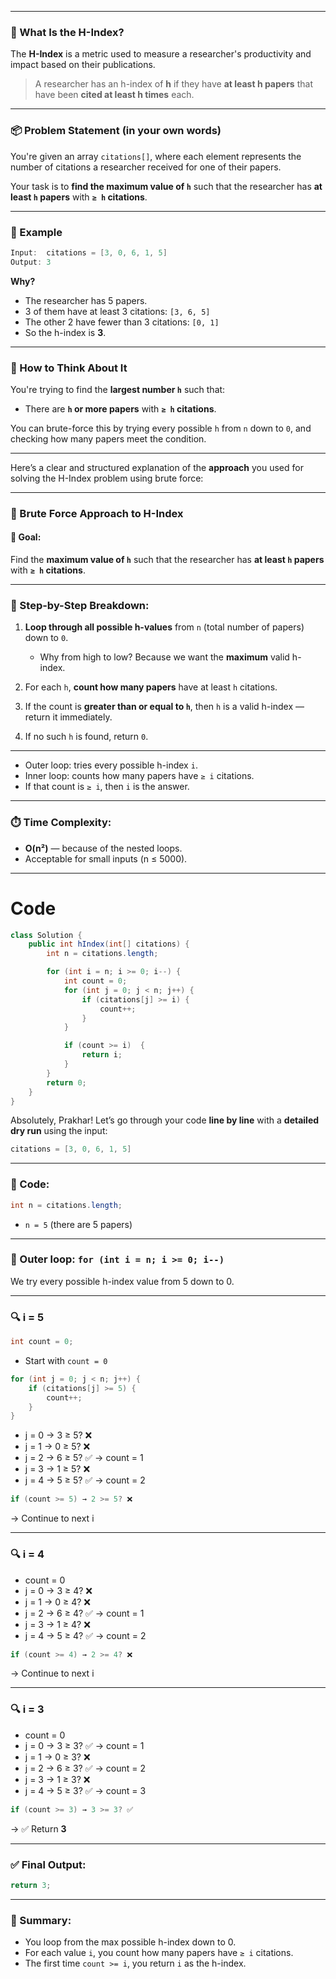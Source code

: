 

---

### 🧠 What Is the H-Index?

The **H-Index** is a metric used to measure a researcher's productivity and impact based on their publications.

> A researcher has an h-index of **h** if they have **at least h papers** that have been **cited at least h times** each.

---

### 📦 Problem Statement (in your own words)

You're given an array `citations[]`, where each element represents the number of citations a researcher received for one of their papers.

Your task is to **find the maximum value of `h`** such that the researcher has **at least `h` papers** with **`≥ h` citations**.

---

### 🧪 Example

```java
Input:  citations = [3, 0, 6, 1, 5]
Output: 3
```

**Why?**
- The researcher has 5 papers.
- 3 of them have at least 3 citations: `[3, 6, 5]`
- The other 2 have fewer than 3 citations: `[0, 1]`
- So the h-index is **3**.

---

### 🧩 How to Think About It

You're trying to find the **largest number `h`** such that:
- There are **`h` or more papers** with **`≥ h` citations**.

You can brute-force this by trying every possible `h` from `n` down to `0`, and checking how many papers meet the condition.

---

Here’s a clear and structured explanation of the **approach** you used for solving the H-Index problem using brute force:

---

### 🧭 Brute Force Approach to H-Index

#### 🔹 Goal:
Find the **maximum value of `h`** such that the researcher has **at least `h` papers** with **`≥ h` citations**.

---

### 🧱 Step-by-Step Breakdown:

1. **Loop through all possible h-values** from `n` (total number of papers) down to `0`.
   - Why from high to low? Because we want the **maximum** valid h-index.

2. For each `h`, **count how many papers** have at least `h` citations.

3. If the count is **greater than or equal to `h`**, then `h` is a valid h-index — return it immediately.

4. If no such `h` is found, return `0`.

---



- Outer loop: tries every possible h-index `i`.
- Inner loop: counts how many papers have `≥ i` citations.
- If that count is `≥ i`, then `i` is the answer.

---

### ⏱️ Time Complexity:
- **O(n²)** — because of the nested loops.
- Acceptable for small inputs (n ≤ 5000).

---


# Code
```java []
class Solution {
    public int hIndex(int[] citations) {
        int n = citations.length;

        for (int i = n; i >= 0; i--) {
            int count = 0;
            for (int j = 0; j < n; j++) {
                if (citations[j] >= i) {
                    count++;
                }
            }

            if (count >= i)  {
                return i;
            }
        }
        return 0;
    }
}
```
Absolutely, Prakhar! Let’s go through your code **line by line** with a **detailed dry run** using the input:

```java
citations = [3, 0, 6, 1, 5]
```

---

### 🧠 Code:
```java
int n = citations.length;
```
- `n = 5` (there are 5 papers)

---

### 🔁 Outer loop: `for (int i = n; i >= 0; i--)`

We try every possible h-index value from 5 down to 0.

---

### 🔍 i = 5
```java
int count = 0;
```
- Start with `count = 0`

```java
for (int j = 0; j < n; j++) {
    if (citations[j] >= 5) {
        count++;
    }
}
```
- j = 0 → 3 ≥ 5? ❌  
- j = 1 → 0 ≥ 5? ❌  
- j = 2 → 6 ≥ 5? ✅ → count = 1  
- j = 3 → 1 ≥ 5? ❌  
- j = 4 → 5 ≥ 5? ✅ → count = 2  

```java
if (count >= 5) → 2 >= 5? ❌
```
→ Continue to next i

---

### 🔍 i = 4
- count = 0  
- j = 0 → 3 ≥ 4? ❌  
- j = 1 → 0 ≥ 4? ❌  
- j = 2 → 6 ≥ 4? ✅ → count = 1  
- j = 3 → 1 ≥ 4? ❌  
- j = 4 → 5 ≥ 4? ✅ → count = 2  

```java
if (count >= 4) → 2 >= 4? ❌
```
→ Continue to next i

---

### 🔍 i = 3
- count = 0  
- j = 0 → 3 ≥ 3? ✅ → count = 1  
- j = 1 → 0 ≥ 3? ❌  
- j = 2 → 6 ≥ 3? ✅ → count = 2  
- j = 3 → 1 ≥ 3? ❌  
- j = 4 → 5 ≥ 3? ✅ → count = 3  

```java
if (count >= 3) → 3 >= 3? ✅
```
→ ✅ Return **3**

---

### ✅ Final Output:
```java
return 3;
```

---

### 🧩 Summary:
- You loop from the max possible h-index down to 0.
- For each value `i`, you count how many papers have `≥ i` citations.
- The first time `count >= i`, you return `i` as the h-index.

